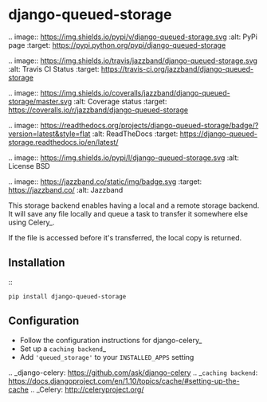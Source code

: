 django-queued-storage
=====================

.. image:: https://img.shields.io/pypi/v/django-queued-storage.svg
   :alt: PyPi page
   :target: https://pypi.python.org/pypi/django-queued-storage

.. image:: https://img.shields.io/travis/jazzband/django-queued-storage.svg
    :alt: Travis CI Status
    :target: https://travis-ci.org/jazzband/django-queued-storage

.. image:: https://img.shields.io/coveralls/jazzband/django-queued-storage/master.svg
   :alt: Coverage status
   :target: https://coveralls.io/r/jazzband/django-queued-storage

.. image:: https://readthedocs.org/projects/django-queued-storage/badge/?version=latest&style=flat
   :alt: ReadTheDocs
   :target: https://django-queued-storage.readthedocs.io/en/latest/

.. image:: https://img.shields.io/pypi/l/django-queued-storage.svg
   :alt: License BSD

.. image:: https://jazzband.co/static/img/badge.svg
   :target: https://jazzband.co/
   :alt: Jazzband

This storage backend enables having a local and a remote storage
backend. It will save any file locally and queue a task to transfer it
somewhere else using Celery_.

If the file is accessed before it's transferred, the local copy is
returned.

Installation
------------

::

    pip install django-queued-storage

Configuration
-------------

-  Follow the configuration instructions for
   django-celery_
-  Set up a `caching backend`_
-  Add ``'queued_storage'`` to your ``INSTALLED_APPS`` setting

.. _django-celery: https://github.com/ask/django-celery
.. _`caching backend`: https://docs.djangoproject.com/en/1.10/topics/cache/#setting-up-the-cache
.. _Celery:  http://celeryproject.org/
